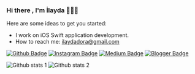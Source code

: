 ### Hi there , I'm İlayda 👩🏽‍💻 



Here are some ideas to get you started:

-  I work on iOS Swift application development.
-  How to reach me: ilaydadora@gmail.com

[![Github Badge](https://img.shields.io/badge/-Github-000?style=quare&labelColor=000&logo=Github&logoColor=purple&link=link)](link) 
[![Instagram Badge](https://img.shields.io/badge/-Instagram-C13584?style=flat-quare&labelColor=C13584&logo=instagram&logoColor=green&link=link)](link) 
[![Medium Badge](https://img.shields.io/badge/-Medium-757575?style=flat-quare&labelColor=757575&logo=Medium&logoColor=purple&link=link)](link) 
[![Blogger Badge](https://img.shields.io/badge/-Blogger-FF9800?style=flat-quare&labelColor=FF9800&logo=Blogger&logoColor=green&link=link)](link)

![Github stats 1](https://github-readme-stats.vercel.app/api?username=kullanıcıadınız&show_icons=true&theme=gradient) 
![Github stats 2](https://github-readme-stats.vercel.app/api?username=kullanıcıadınız&show_icons=true&theme=radical)
